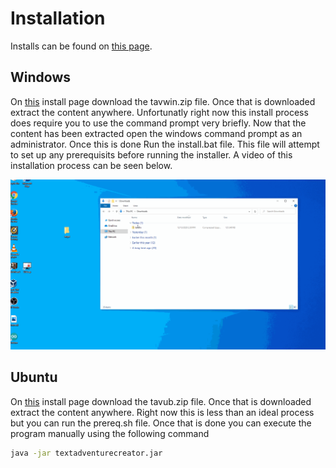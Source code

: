 # Installation
Installs can be found on [this page](https://github.com/JeffreyRiggle/textadventurecreator/releases/latest).

## Windows
On [this](https://github.com/JeffreyRiggle/textadventurecreator/releases/latest) install page download the tavwin.zip file. Once that is downloaded extract the content anywhere. Unfortunatly right now this install process does require you to use the command prompt very briefly. Now that the content has been extracted open the windows command prompt as an administrator. Once this is done Run the install.bat file. This file will attempt to set up any prerequisits before running the installer. A video of this installation process can be seen below.

![Windows Install](./image/wininstall.gif)

## Ubuntu
On [this](https://github.com/JeffreyRiggle/textadventurecreator/releases/latest) install page download the tavub.zip file. Once that is downloaded extract the content anywhere. Right now this is less than an ideal process but you can run the prereq.sh file. Once that is done you can execute the program manually using the following command

```sh
java -jar textadventurecreator.jar
```
